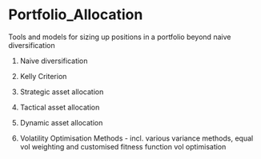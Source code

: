 # Portfolio_Allocation
Tools and models for sizing up positions in a portfolio beyond naive diversification

1. Naive diversification
2. Kelly Criterion

4. Strategic asset allocation
5. Tactical asset allocation
6. Dynamic asset allocation
7. Volatility Optimisation Methods - incl. various variance methods, equal vol weighting and customised fitness function vol optimisation

